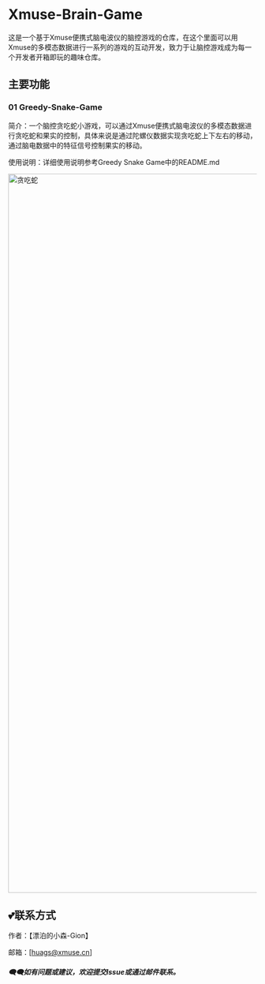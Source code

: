 # **Xmuse-Brain-Game**
这是一个基于Xmuse便携式脑电波仪的脑控游戏的仓库，在这个里面可以用Xmuse的多模态数据进行一系列的游戏的互动开发，致力于让脑控游戏成为每一个开发者开箱即玩的趣味仓库。

## 主要功能

### 01 Greedy-Snake-Game

简介：一个脑控贪吃蛇小游戏，可以通过Xmuse便携式脑电波仪的多模态数据进行贪吃蛇和果实的控制，具体来说是通过陀螺仪数据实现贪吃蛇上下左右的移动，通过脑电数据中的特征信号控制果实的移动。

使用说明：详细使用说明参考Greedy Snake Game中的README.md

<img width="1394" height="1458" alt="贪吃蛇" src="https://github.com/user-attachments/assets/e931b697-87bd-4da4-9e61-e413ea8a20d6" />



## 💕联系方式

作者：【漂泊的小森-Gion】

邮箱：[huags@xmuse.cn]

##### 🗨️🗨️如有问题或建议，欢迎提交Issue或通过邮件联系。
